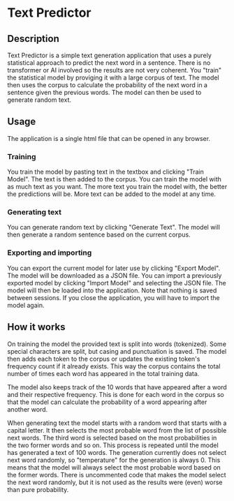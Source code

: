 # Text Predictor

## Description
Text Predictor is a simple text generation application that uses a purely statistical approach to predict the next word in a sentence. There is no transformer or AI involved so the results are not very coherent. You "train" the statistical model by proviging it with a large corpus of text. The model then uses the corpus to calculate the probability of the next word in a sentence given the previous words. The model can then be used to generate random text.

## Usage
The application is a single html file that can be opened in any browser.

### Training
You train the model by pasting text in the textbox and clicking "Train Model". The text is then added to the corpus. You can train the model with as much text as you want. The more text you train the model with, the better the predictions will be. More text can be added to the model at any time.

### Generating text
You can generate random text by clicking "Generate Text". The model will then generate a random sentence based on the current corpus.

### Exporting and importing
You can export the current model for later use by clicking "Export Model". The model will be downloaded as a JSON file. You can import a previously exported model by clicking "Import Model" and selecting the JSON file. The model will then be loaded into the application. Note that nothing is saved between sessions. If you close the application, you will have to import the model again.

## How it works
On training the model the provided text is split into words (tokenized). Some special characters are split, but casing and punctuation is saved. The model then adds each token to the corpus or updates the existing token's frequency count if it already exists. This way the corpus contains the total number of times each word has appeared in the total training data.

The model also keeps track of the 10 words that have appeared after a word and their respective frequency. This is done for each word in the corpus so that the model can calculate the probability of a word appearing after another word.

When generating text the model starts with a random word that starts with a capital letter. It then selects the most probable word from the list of possible next words. The third word is selected based on the most probabilities in the two former words and so on.  This process is repeated until the model has generated a text of 100 words. The generation currently does not select next word randomly, so "temperature" for the generation is always 0. This means that the model will always select the most probable word based on the former words. There is uncommented code that makes the model select the next word randomly, but it is not used as the results were (even) worse than pure probability.